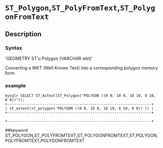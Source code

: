 # `ST_Polygon`,`ST_PolyFromText`,`ST_PolygonFromText`
## Description
### Syntax

'GEOMETRY ST'u Polygon (VARCHAR wkt)'


Converting a WKT (Well Known Text) into a corresponding polygon memory form


### example

```
mysql> SELECT ST_AsText(ST_Polygon("POLYGON ((0 0, 10 0, 10 10, 0 10, 0 0))"));
+------------------------------------------------------------------+
| st_astext(st_polygon('POLYGON ((0 0, 10 0, 10 10, 0 10, 0 0))')) |
+------------------------------------------------------------------+

+------------------------------------------------------------------+
```
##keyword
ST_POLYGON,ST_POLYFROMTEXT,ST_POLYGONFROMTEXT,ST,POLYGON,POLYFROMTEXT,POLYGONFROMTEXT
